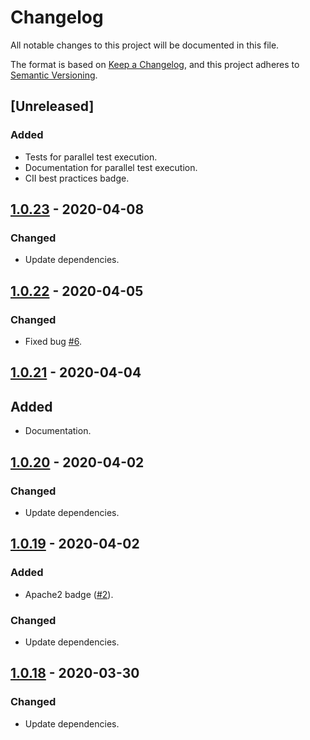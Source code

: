 # Changelog
All notable changes to this project will be documented in this file.

The format is based on [Keep a Changelog](https://keepachangelog.com/en/1.0.0/),
and this project adheres to [Semantic Versioning](https://semver.org/spec/v2.0.0.html).

## [Unreleased]
### Added
- Tests for parallel test execution.
- Documentation for parallel test execution.
- CII best practices badge.

## [1.0.23](https://search.maven.org/artifact/de.quantummaid.quantummaid/core/1.0.23/jar) - 2020-04-08
### Changed
- Update dependencies.

## [1.0.22](https://search.maven.org/artifact/de.quantummaid.quantummaid/core/1.0.22/jar) - 2020-04-05
### Changed
- Fixed bug [#6](https://github.com/quantummaid/quantummaid/issues/6).

## [1.0.21](https://search.maven.org/artifact/de.quantummaid.quantummaid/core/1.0.21/jar) - 2020-04-04
## Added
- Documentation.

## [1.0.20](https://search.maven.org/artifact/de.quantummaid.quantummaid/core/1.0.20/jar) - 2020-04-02
### Changed
- Update dependencies.

## [1.0.19](https://search.maven.org/artifact/de.quantummaid.quantummaid/core/1.0.19/jar) - 2020-04-02
### Added
- Apache2 badge ([#2](https://github.com/quantummaid/quantummaid/issues/2)).
### Changed
- Update dependencies.


## [1.0.18](https://search.maven.org/artifact/de.quantummaid.quantummaid/core/1.0.18/jar) - 2020-03-30
### Changed
- Update dependencies.
 